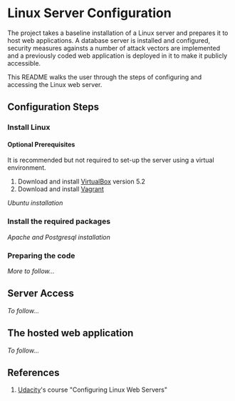 # Linux Server Configuration

The project takes a baseline installation of a Linux server
and prepares it to host web applications. A database server is 
installed and configured, security measures againsts a number of 
attack vectors are implemented and a previously coded web application
is deployed in it to make it publicly accessible.

This README walks the user through the steps of configuring and accessing the 
Linux web server.


## Configuration Steps

### Install Linux
#### Optional Prerequisites
It is recommended but not required to set-up the server using a virtual environment.
1. Download and install [VirtualBox](https://www.virtualbox.org/wiki/Download_Old_Builds_5_2) 
version 5.2
2. Download and install [Vagrant](https://www.vagrantup.com/)

_Ubuntu installation_

### Install the required packages

_Apache and Postgresql installation_

### Preparing the code

_More to follow..._


## Server Access

_To follow..._


## The hosted web application

_To follow..._


## References

1. [Udacity](https://www.udacity.com/)'s course "Configuring Linux Web Servers"
